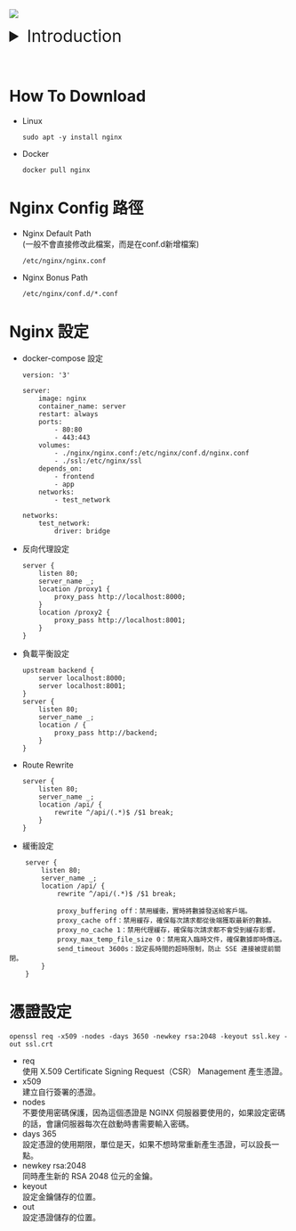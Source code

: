 <img src="https://www.nginx.com/wp-content/uploads/2018/08/NGINX-logo-rgb-large.png">  

<detail></detail>

<details>
<summary style="font-size:30px">Introduction</summary>
  <ol style='font-size:20px'>
    <li><a href="#how-to-download">How To Download</a></li>
    <li><a href="#nginx-config-路徑">Nginx Config 路徑</a></li>
    <li><a href="#nginx-設定">Nginx 設定</a></li>
    <li><a href="#憑證設定">憑證設定</a></li>
    <li><a href="nginx.conf">Sample</a></li>
</details>

<br>
<br>

# How To Download
- Linux
    ```
    sudo apt -y install nginx
    ```
- Docker
    ```
    docker pull nginx
    ```

# Nginx Config 路徑 
- Nginx Default Path  
(一般不會直接修改此檔案，而是在conf.d新增檔案)
    ```
    /etc/nginx/nginx.conf
    ```  
- Nginx Bonus Path
    ```
    /etc/nginx/conf.d/*.conf
    ```

# Nginx 設定
- docker-compose 設定
    ```docker
    version: '3'

    server:
        image: nginx
        container_name: server
        restart: always
        ports:
            - 80:80
            - 443:443
        volumes:
            - ./nginx/nginx.conf:/etc/nginx/conf.d/nginx.conf
            - ./ssl:/etc/nginx/ssl
        depends_on:
            - frontend
            - app
        networks:
            - test_network

    networks:
        test_network:
            driver: bridge
    ```
- 反向代理設定
    ```nginx
    server {
        listen 80;
        server_name _;
        location /proxy1 {
            proxy_pass http://localhost:8000;
        }
        location /proxy2 {
            proxy_pass http://localhost:8001;
        }
    }
    ```
- 負載平衡設定
    ```nginx
    upstream backend {
        server localhost:8000;
        server localhost:8001;
    }
    server {
        listen 80;
        server_name _;
        location / {
            proxy_pass http://backend;
        }
    }
    ```
- Route Rewrite
    ```nginx
    server {
        listen 80;
        server_name _;
        location /api/ {
            rewrite ^/api/(.*)$ /$1 break;
        }
    }
    ```
- 緩衝設定
```nginx
    server {
        listen 80;
        server_name _;
        location /api/ {
            rewrite ^/api/(.*)$ /$1 break;
            
            proxy_buffering off：禁用緩衝，實時將數據發送給客戶端。
            proxy_cache off：禁用緩存，確保每次請求都從後端獲取最新的數據。
            proxy_no_cache 1：禁用代理緩存，確保每次請求都不會受到緩存影響。
            proxy_max_temp_file_size 0：禁用寫入臨時文件，確保數據即時傳送。
            send_timeout 3600s：設定長時間的超時限制，防止 SSE 連接被提前關閉。
        }
    }

```


# 憑證設定
```
openssl req -x509 -nodes -days 3650 -newkey rsa:2048 -keyout ssl.key -out ssl.crt 
```
- req  
使用 X.509 Certificate Signing Request（CSR） Management 產生憑證。
- x509  
建立自行簽署的憑證。
- nodes  
不要使用密碼保護，因為這個憑證是 NGINX 伺服器要使用的，如果設定密碼的話，會讓伺服器每次在啟動時書需要輸入密碼。
- days 365  
設定憑證的使用期限，單位是天，如果不想時常重新產生憑證，可以設長一點。
- newkey rsa:2048  
同時產生新的 RSA 2048 位元的金鑰。
- keyout  
設定金鑰儲存的位置。
- out  
設定憑證儲存的位置。

